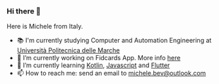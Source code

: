 ### Hi there 👋
Here is Michele from Italy.
<!--
**atomich26/atomich26** is a ✨ _special_ ✨ repository because its `README.md` (this file) appears on your GitHub profile.

Here are some ideas to get you started:
-->
- 📚 I'm currently studying Computer and Automation Engineering at <a href="https://www.univpm.it">Università Politecnica delle Marche</a>
- 🔭 I’m currently working on Fidcards App. More info <a href="https://github.com/atomich26/fidcards-app-univpm">here</a>
- 🌱 I’m currently learning <a href="https://kotlinlang.org" target="blank">Kotlin</a>, <a href="https://developer.mozilla.org/en-US/docs/Web/JavaScript" target="blank">Javascript</a> and <a href="https://flutter.dev/" target="blank">Flutter</a>
- 📫 How to reach me: send an email to michele.bev@outlook.com
